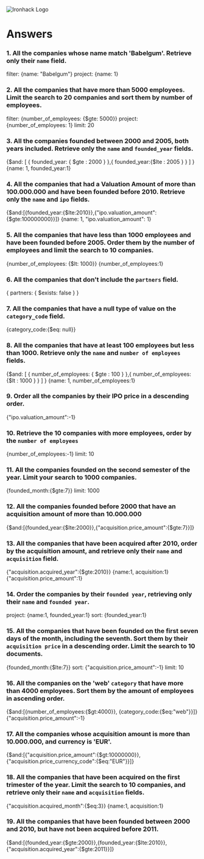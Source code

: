 ![Ironhack Logo](https://i.imgur.com/1QgrNNw.png)

# Answers

### 1. All the companies whose name match 'Babelgum'. Retrieve only their `name` field.

filter: {name: "Babelgum"}
project: {name: 1}

### 2. All the companies that have more than 5000 employees. Limit the search to 20 companies and sort them by **number of employees**.

filter: {number_of_employees: {\$gte: 5000}}
project: {number_of_employees: 1}
limit: 20

### 3. All the companies founded between 2000 and 2005, both years included. Retrieve only the `name` and `founded_year` fields.

{$and: [ { founded_year: { $gte : 2000 } },{ founded_year:{\$lte : 2005 } } ] }
{name: 1, founded_year:1}

### 4. All the companies that had a Valuation Amount of more than 100.000.000 and have been founded before 2010. Retrieve only the `name` and `ipo` fields.

{$and:[{founded_year:{$lte:2010}},{"ipo.valuation_amount":{\$gte:100000000}}]}
{name: 1, "ipo.valuation_amount": 1}

### 5. All the companies that have less than 1000 employees and have been founded before 2005. Order them by the number of employees and limit the search to 10 companies.

{number_of_employees: {\$lt: 1000}}
{number_of_employees:1}

### 6. All the companies that don't include the `partners` field.

{ partners: { \$exists: false } }

### 7. All the companies that have a null type of value on the `category_code` field.

{category_code:{\$eq: null}}

### 8. All the companies that have at least 100 employees but less than 1000. Retrieve only the `name` and `number of employees` fields.

{$and: [ { number_of_employees: { $gte : 100 } },{ number_of_employees:{\$lt : 1000 } } ] }
{name: 1, number_of_employees:1}

### 9. Order all the companies by their IPO price in a descending order.

{"ipo.valuation_amount":-1}

### 10. Retrieve the 10 companies with more employees, order by the `number of employees`

{number_of_employees:-1}
limit: 10

### 11. All the companies founded on the second semester of the year. Limit your search to 1000 companies.

{founded_month:{\$gte:7}}
limit: 1000

### 12. All the companies founded before 2000 that have an acquisition amount of more than 10.000.000

{$and:[{founded_year:{$lte:2000}},{"acquisition.price_amount":{\$gte:7}}]}

### 13. All the companies that have been acquired after 2010, order by the acquisition amount, and retrieve only their `name` and `acquisition` field.

{"acquisition.acquired_year":{\$gte:2010}}
{name:1, acquisition:1}
{"acquisition.price_amount":1}

### 14. Order the companies by their `founded year`, retrieving only their `name` and `founded year`.

project: {name:1, founded_year:1}
sort: {founded_year:1}

### 15. All the companies that have been founded on the first seven days of the month, including the seventh. Sort them by their `acquisition price` in a descending order. Limit the search to 10 documents.

{founded_month:{\$lte:7}}
sort: {"acquisition.price_amount":-1}
limit: 10

### 16. All the companies on the 'web' `category` that have more than 4000 employees. Sort them by the amount of employees in ascending order.

{$and:[{number_of_employees:{$gt:4000}}, {category_code:{\$eq:"web"}}]}
{"acquisition.price_amount":-1}

### 17. All the companies whose acquisition amount is more than 10.000.000, and currency is 'EUR'.

{$and:[{"acquisition.price_amount":{$gt:10000000}},{"acquisition.price_currency_code":{\$eq:"EUR"}}]}

### 18. All the companies that have been acquired on the first trimester of the year. Limit the search to 10 companies, and retrieve only their `name` and `acquisition` fields.

{"acquisition.acquired_month":{\$eq:3}}
{name:1, acquisition:1}

### 19. All the companies that have been founded between 2000 and 2010, but have not been acquired before 2011.

{$and:[{founded_year:{$gte:2000}},{founded_year:{$lte:2010}},{"acquisition.acquired_year":{$gte:2011}}]}
